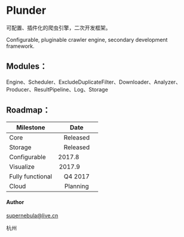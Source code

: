 # Plunder

可配置、插件化的爬虫引擎，二次开发框架。

Configurable, pluginable crawler engine, secondary development framework.

## Modules：

Engine、Scheduler、ExcludeDuplicateFilter、Downloader、Analyzer、Producer、ResultPipeline、Log、Storage

## Roadmap：

| Milestone        | Date               |
| ---------------- |:------------------:|
| Core             | Released           |
| Storage          | Released           |
| Configurable     |  2017.8            |
| Visualize        |  2017.9            |
| Fully functional | Q4 2017            |
| Cloud            | Planning           |

#### Author

supernebula@live.cn

杭州
